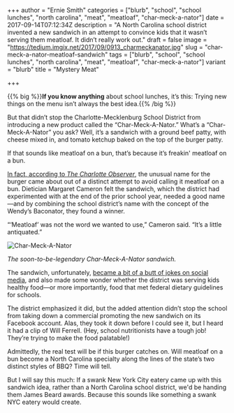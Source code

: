 +++
author = "Ernie Smith"
categories = ["blurb", "school", "school lunches", "north carolina", "meat", "meatloaf", "char-meck-a-nator"]
date = 2017-09-14T07:12:34Z
description = "A North Carolina school district invented a new sandwich in an attempt to convince kids that it wasn’t serving them meatloaf. It didn’t really work out."
draft = false
image = "https://tedium.imgix.net/2017/09/0913_charmeckanator.jpg"
slug = "char-meck-a-nator-meatloaf-sandwich"
tags = ["blurb", "school", "school lunches", "north carolina", "meat", "meatloaf", "char-meck-a-nator"]
variant = "blurb"
title = "Mystery Meat"

+++

{{% big %}}**If you know anything** about school lunches, it’s this: Trying new things on the menu isn’t always the best idea.{{% /big %}}

But that didn’t stop the Charlotte-Mecklenburg School District from introducing a new product called the “Char-Meck-A-Nator.” What’s a “Char-Meck-A-Nator” you ask? Well, it’s a sandwich with a ground beef patty, with cheese mixed in, and tomato ketchup baked on the top of the burger patty.

If that sounds like meatloaf on a bun, that’s because it’s freakin' meatloaf on a bun.

[In fact, according to *The Charlotte Observer*](http://www.charlotteobserver.com/news/local/education/article172863071.html), the unusual name for the burger came about out of a distinct attempt to avoid calling it meatloaf on a bun. Dietician Margaret Cameron felt the sandwich, which the district had experimented with at the end of the prior school year, needed a good name—and by combining the school district’s name with the concept of the Wendy’s Baconator, they found a winner.

“‘Meatloaf’ was not the word we wanted to use,” Cameron said. “It’s a little antiquated.”

![Char-Meck-A-Nator](https://tedium.imgix.net/2017/09/0913_charmeckanator_ad.jpg)

*The soon-to-be-legendary Char-Meck-A-Nator sandwich.*

The sandwich, unfortunately, [became a bit of a butt of jokes on social media](http://www.wbtv.com/story/36348636/cms-unveils-new-char-meck-a-nator-student-lunch-burger-to-mixed-reviews), and also made some wonder whether the district was serving kids healthy food—or more importantly, food that met federal dietary guidelines for schools.

The district emphasized it did, but the added attention didn’t stop the school from taking down a commercial promoting the new sandwich on its Facebook account. Alas, they took it down before I could see it, but I heard it had a clip of Will Ferrell. (Hey, school nutritionists have a tough job! They’re trying to make the food palatable!)

Admittedly, the real test will be if this burger catches on. Will meatloaf on a bun become a North Carolina specialty along the lines of the state’s two distinct styles of BBQ? Time will tell.

But I will say this much: If a swank New York City eatery came up with this sandwich idea, rather than a North Carolina school district, we'd be handing them James Beard awards. Because this sounds like something a swank NYC eatery would create.